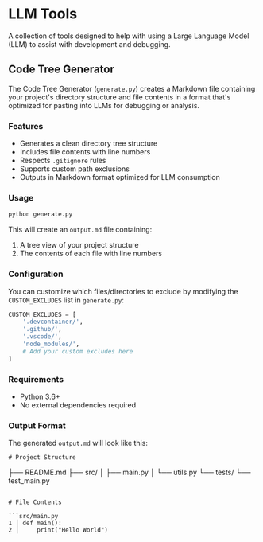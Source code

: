 # LLM Tools

A collection of tools designed to help with using a Large Language Model (LLM) to assist with development and debugging.

## Code Tree Generator

The Code Tree Generator (`generate.py`) creates a Markdown file containing your project's directory structure and file contents in a format that's optimized for pasting into LLMs for debugging or analysis.

### Features

- Generates a clean directory tree structure
- Includes file contents with line numbers
- Respects `.gitignore` rules
- Supports custom path exclusions
- Outputs in Markdown format optimized for LLM consumption

### Usage

```bash
python generate.py
```

This will create an `output.md` file containing:
1. A tree view of your project structure
2. The contents of each file with line numbers

### Configuration

You can customize which files/directories to exclude by modifying the `CUSTOM_EXCLUDES` list in `generate.py`:

```python
CUSTOM_EXCLUDES = [
    '.devcontainer/',
    '.github/',
    '.vscode/',
    'node_modules/',
    # Add your custom excludes here
]
```

### Requirements

- Python 3.6+
- No external dependencies required

### Output Format

The generated `output.md` will look like this:

```
# Project Structure

```
├── README.md
├── src/
│   ├── main.py
│   └── utils.py
└── tests/
    └── test_main.py
```

# File Contents

```src/main.py
1 │ def main():
2 │     print("Hello World")
```
